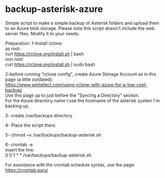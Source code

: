 # backup-asterisk-azure
Simple script to make a simple backup of Asterisk folders and upload them to an Azure blob storage.
Please note this script doesn't include the web server files. Modify it to your needs.

Preparation:
1-Install rclone:  
as root:  
curl https://rclone.org/install.sh | bash  
non root:  
curl https://rclone.org/install.sh | sudo bash  

2-before running "rclone config", create Azure Storage Account as in this page (a little outdated):  
https://www.wintellect.com/using-rclone-with-azure-for-a-low-cost-backup/  
Use this page up to just before the "Syncing a Directory" section.  
For the Azure directory name I use the hostname of the asterisk system I'm backing up.  

3- create /var/backups directory

4- Place the script there.

5- chmod +x /var/backups/backup-asterisk.sh

6- crontab -e  
insert the line:  
0 0 1 * * /var/backups/backup-asterisk.sh   

For assistance with the crontab schedule syntax, use the page:  
https://crontab.guru/

